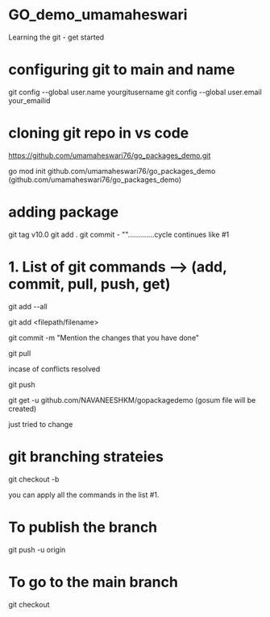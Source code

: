 # GO_demo_umamaheswari
Learning the git - get started


# configuring git to main and name

git config --global user.name yourgitusername 
git config --global user.email your_emailid

# cloning git repo in vs code 
https://github.com/umamaheswari76/go_packages_demo.git

go mod init github.com/umamaheswari76/go_packages_demo  (github.com/umamaheswari76/go_packages_demo)

# adding package

git tag v10.0
git add .
git commit - "".............cycle continues like #1

# 1. List of git commands --> (add, commit, pull, push, get)

git add --all

git add <filepath/filename>

git commit -m "Mention the changes that you have done"

git pull

incase of conflicts resolved

git push

git get -u github.com/NAVANEESHKM/gopackagedemo (gosum file will be created)

just tried to change


# git branching strateies

git checkout -b <branch name>

you can apply all the commands in the list #1.

# To publish the branch

git push -u origin <branchname>

# To go to the main branch

git checkout <branchname>
